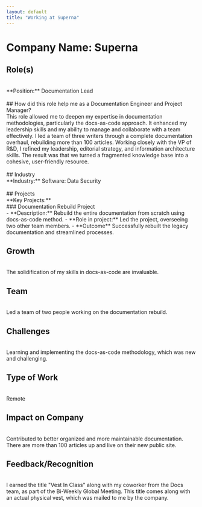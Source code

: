 ```yaml
---
layout: default
title: "Working at Superna"
---
```


# Company Name: Superna

## Role(s)
<br>
**Position:** Documentation Lead
<br>
<br>
## How did this role help me as a Documentation Engineer and Project Manager?
<br>
This role allowed me to deepen my expertise in documentation methodologies, particularly the docs-as-code approach. It enhanced my leadership skills and my ability to manage and collaborate with a team effectively. I led a team of three writers through a complete documentation overhaul, rebuilding more than 100 articles. Working closely with the VP of R&D, I refined my leadership, editorial strategy, and information architecture skills. The result was that we turned a fragmented knowledge base into a cohesive, user-friendly resource.
<br>
<br>
## Industry
<br>
**Industry:** Software: Data Security
<br>
<br>
## Projects
<br>
**Key Projects:**
<br>
### Documentation Rebuild Project
<br>
- **Description:** Rebuild the entire documentation from scratch using docs-as-code method.  
- **Role in project:** Led the project, overseeing two other team members.  
- **Outcome** Successfully rebuilt the legacy documentation and streamlined processes.

<br>

## Growth
<br>
The solidification of my skills in docs-as-code are invaluable.
<br>

## Team
<br>
Led a team of two people working on the documentation rebuild.
<br>

## Challenges
<br>
Learning and implementing the docs-as-code methodology, which was new and challenging.
<br>

## Type of Work
<br>
Remote
<br>

## Impact on Company
<br>
Contributed to better organized and more maintainable documentation. There are more than 100 articles up and live on their new public site.
<br>

## Feedback/Recognition
<br>
I earned the title "Vest In Class" along with my coworker from the Docs team, as part of the Bi-Weekly Global Meeting. This title comes along with an actual physical vest, which was mailed to me by the company.